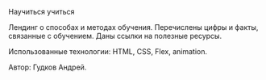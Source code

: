 Научиться учиться

Лендинг о способах и методах обучения. Перечислены цифры и факты, связанные с обучением. Даны ссылки на полезные ресурсы.

Использованные технологии: HTML, CSS, Flex, animation.

Автор: Гудков Андрей.
